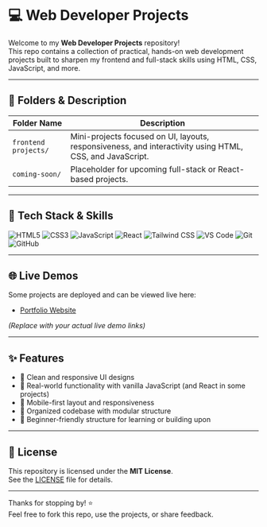 # 💻 Web Developer Projects

Welcome to my **Web Developer Projects** repository!  
This repo contains a collection of practical, hands-on web development projects built to sharpen my frontend and full-stack skills using HTML, CSS, JavaScript, and more.

---

## 📁 Folders & Description

| Folder Name          | Description                                               |
|----------------------|-----------------------------------------------------------|
| `frontend projects/` | Mini-projects focused on UI, layouts, responsiveness, and interactivity using HTML, CSS, and JavaScript. |
| `coming-soon/`       | Placeholder for upcoming full-stack or React-based projects. |

---

## 🧰 Tech Stack & Skills

<div align="left">

<img src="https://img.shields.io/badge/HTML5-E34F26?style=flat&logo=html5&logoColor=white" alt="HTML5" />
<img src="https://img.shields.io/badge/CSS3-1572B6?style=flat&logo=css3&logoColor=white" alt="CSS3" />
<img src="https://img.shields.io/badge/JavaScript-F7DF1E?style=flat&logo=javascript&logoColor=black" alt="JavaScript" />
<img src="https://img.shields.io/badge/React-61DAFB?style=flat&logo=react&logoColor=black" alt="React" />
<img src="https://img.shields.io/badge/Tailwind_CSS-06B6D4?style=flat&logo=tailwind-css&logoColor=white" alt="Tailwind CSS" />
<img src="https://img.shields.io/badge/VS_Code-007ACC?style=flat&logo=visual-studio-code&logoColor=white" alt="VS Code" />
<img src="https://img.shields.io/badge/Git-F05032?style=flat&logo=git&logoColor=white" alt="Git" />
<img src="https://img.shields.io/badge/GitHub-181717?style=flat&logo=github&logoColor=white" alt="GitHub" />

</div>

---

## 🌐 Live Demos

Some projects are deployed and can be viewed live here:

- [Portfolio Website](https://github.com/amansinh-30/Web-Developer-Projects/tree/main/Frontend%20Projects/Portfolio)


*(Replace with your actual live demo links)*

---

## ✨ Features

- 🧱 Clean and responsive UI designs  
- 🎯 Real-world functionality with vanilla JavaScript (and React in some projects)  
- 📱 Mobile-first layout and responsiveness  
- 🚀 Organized codebase with modular structure  
- 🌱 Beginner-friendly structure for learning or building upon  

---

## 📄 License

This repository is licensed under the **MIT License**.  
See the [LICENSE](./LICENSE) file for details.

---


Thanks for stopping by! ⭐  
Feel free to fork this repo, use the projects, or share feedback.
